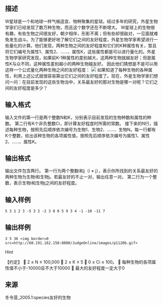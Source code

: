 ## 描述

W星球是一个和地球一样气候适宜、物种聚集的星球。经过多年的研究，外星生物学家们已经发现了数万种生物，而且这个数字还在不断增大。 W星球上的生物很有趣，有些生物之间很友好，朝夕相伴，形影不离；但有些却很敌对，一见面就难免发生战斗。为了能够更好地了解它们之间的友好程度，外星生物学家希望进行一些量化的计算。他们发现，两种生物之间的友好程度和它们的K种属性有关，暂且将它们编号为属性1、属性2、……、属性K，这些属性都是可以进行量化的。外星生物学家研究发现，如果前K-1种属性的差别越大，这两种生物就越友好；但是属性K与众不同，这种属性差别越小的两种生物越友好。 因此他们猜想是不是可以用这样一个公式量化两种生物之间的友好程度： <img border=0 src=http://60.191.162.158:8080/JudgeOnline/images/p1120a.gif> 如果知道了每种生物的各种属性，利用上述公式就很容易算出它们之间的友好程度了。现在，外星生物学家们想问一问：在目前发现的这些生物当中，关系最友好的那对生物是哪一对呢？它们之间的友好程度是多少？

## 输入格式

输入文件的第一行是两个整数N和K，分别表示目前发现的生物种数和属性的种数。 第二行有K个非负整数Ci，即计算友好程度时所需的常数。 接下来的N行，描述每种生物，按照先后顺序依次编号为生物1、生物2、……、生物N。每一行都有K个整数，给出该种生物的各项属性值，按照先后顺序依次编号为属性1、属性2、……、属性K。 

## 输出格式

输出文件包含两行。 第一行为两个整数i和j（i ≠ j），表示你所找到的关系最友好的两种生物为生物i和生物j。若最友好的不止一对，输出任意一对。 第二行为一个整数，表示生物i和生物j之间的友好程度。 

## 输入样例

```plaintext
5 3 1 2 3 -5 3 2 -2 3 0 0 5 9 3 4 -1 -10 -11 7 
```

## 输出样例

```plaintext
3 5 36 <img border=0 src=http://60.191.162.158:8080/JudgeOnline/images/p1120b.gif> 
```

Hint

【约定】  2 ≤ N ≤ 100,000  2 ≤ K ≤ 5  0 ≤ Ci ≤ 100。  每种生物的各项属性值不小于-10000且不大于10000  最大的友好程度一定大于0 

## 来源

冬令营_2005.1:species友好的生物

